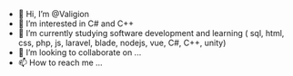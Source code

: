 - 👋 Hi, I’m @Valigion
- 👀 I’m interested in C# and C++
- 🌱 I’m currently studying software development and learning ( sql, html, css, php, js, laravel, blade, nodejs, vue, C#, C++, unity)
- 💞️ I’m looking to collaborate on ...
- 📫 How to reach me ...

<!---
Valigion/Valigion is a ✨ special ✨ repository because its `README.md` (this file) appears on your GitHub profile.
You can click the Preview link to take a look at your changes.
--->
